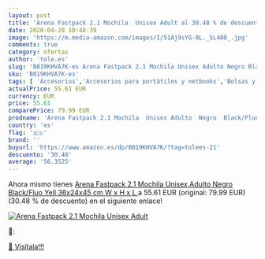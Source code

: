 ```yaml
---
layout: post
title: 'Arena Fastpack 2.1 Mochila  Unisex Adult al 30.48 % de descuento'
date: 2020-04-28 10:48:39
image: 'https://m.media-amazon.com/images/I/51Aj9sYG-0L._SL400_.jpg'
comments: true
category: ofertas
author: 'tole.es'
slug: 'B019KHVA7K-es Arena Fastpack 2.1 Mochila Unisex Adulto Negro Black/Fluo...'
sku: 'B019KHVA7K-es'
tags: [ 'Accesorios','Accesorios para portátiles y netbooks','Bolsas y fundas para portátiles y netbooks','Informática','Juegos y Accesorios para PC','Mochilas para portátiles y netbooks','Videojuegos','mochila', ]
actualPrice: 55.61 EUR
currency: EUR
price: 55.61
comparePrice: 79.99 EUR
prodname: 'Arena Fastpack 2.1 Mochila  Unisex Adulto  Negro  Black/Fluo Yell   36x24x45 cm  W x H x L '
country: 'es'
flag: '🇪🇸'
brand: ''
buyurl: 'https://www.amazon.es/dp/B019KHVA7K/?tag=tolees-21'
descuento: '30.48'
average: '56.3525'
---
```


Ahora mismo tienes [Arena Fastpack 2.1 Mochila  Unisex Adulto  Negro  Black/Fluo Yell   36x24x45 cm  W x H x L ](https://www.amazon.es/dp/B019KHVA7K/?tag=tolees-21) a 55.61 EUR (original: 79.99 EUR) (30.48 %  de descuento) en el siguiente enlace!

[![Arena Fastpack 2.1 Mochila  Unisex Adult](https://m.media-amazon.com/images/I/51Aj9sYG-0L._SL400_.jpg)](https://www.amazon.es/dp/B019KHVA7K/?tag=tolees-21)

🔎:


[🛒 Visítala!!!](https://www.amazon.es/dp/B019KHVA7K/?tag=tolees-21)
